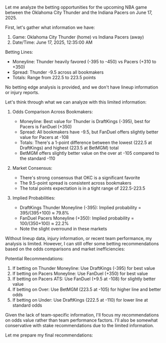 Let me analyze the betting opportunities for the upcoming NBA game between the Oklahoma City Thunder and the Indiana Pacers on June 17, 2025.

First, let's gather what information we have:

1. Game: Oklahoma City Thunder (home) vs Indiana Pacers (away)
2. Date/Time: June 17, 2025, 12:35:00 AM

Betting Lines:
- Moneyline: Thunder heavily favored (-395 to -450) vs Pacers (+310 to +350)
- Spread: Thunder -9.5 across all bookmakers
- Totals: Range from 222.5 to 223.5 points

No betting edge analysis is provided, and we don't have lineup information or injury reports.

Let's think through what we can analyze with this limited information:

1. Odds Comparison Across Bookmakers:
   - Moneyline: Best value for Thunder is DraftKings (-395), best for Pacers is FanDuel (+350)
   - Spread: All bookmakers have -9.5, but FanDuel offers slightly better value for Pacers at -108
   - Totals: There's a 1-point difference between the lowest (222.5 at DraftKings) and highest (223.5 at BetMGM) total
   - BetMGM offers slightly better value on the over at -105 compared to the standard -110

2. Market Consensus:
   - There's strong consensus that OKC is a significant favorite
   - The 9.5-point spread is consistent across bookmakers
   - The total points expectation is in a tight range of 222.5-223.5

3. Implied Probabilities:
   - DraftKings Thunder Moneyline (-395): Implied probability = 395/(395+100) ≈ 79.8%
   - FanDuel Pacers Moneyline (+350): Implied probability = 100/(350+100) ≈ 22.2%
   - Note the slight overround in these markets

Without lineup data, injury information, or recent team performance, my analysis is limited. However, I can still offer some betting recommendations based on the odds comparisons and market inefficiencies:

Potential Recommendations:

1. If betting on Thunder Moneyline: Use DraftKings (-395) for best value
2. If betting on Pacers Moneyline: Use FanDuel (+350) for best value
3. If betting on Pacers ATS: Use FanDuel (+9.5 at -108) for slightly better value
4. If betting on Over: Use BetMGM (223.5 at -105) for higher line and better odds
5. If betting on Under: Use DraftKings (222.5 at -110) for lower line at standard odds

Given the lack of team-specific information, I'll focus my recommendations on odds value rather than team performance factors. I'll also be somewhat conservative with stake recommendations due to the limited information.

Let me prepare my final recommendations:
